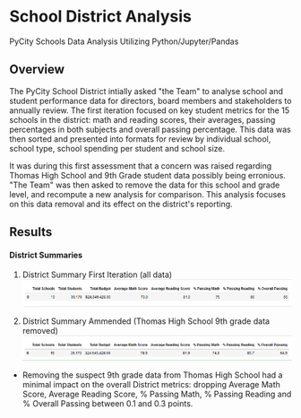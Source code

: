 # School District Analysis
PyCity Schools Data Analysis Utilizing Python/Jupyter/Pandas

## Overview

The PyCity School District intially asked "the Team" to analyse school and student performance data for directors, board members and stakeholders to annually review. The
first iteration focused on key student metrics for the 15 schools in the district: math and reading scores, their averages, passing percentages in both subjects and
overall passing percentage. This data was then sorted and presented into formats for review by individual school, school type, school spending per student and school
size.

It was during this first assessment that a concern was raised regarding Thomas High School and 9th Grade student data possibly being erronious. "The Team" was then 
asked to remove the data for this school and grade level, and recompute a new analysis for comparison. This analysis focuses on this data removal and its effect on
the district's reporting.

## Results
#### District Summaries
1. District Summary First Iteration (all data)
![District Summary First Iteration (all data)](/Resources/figure03.png)

2. District Summary Ammended (Thomas High School 9th grade data removed)
![District Summary Ammended](/Resources/figure04.png)

* Removing the suspect 9th grade data from Thomas High School had a minimal impact on the overall District metrics: dropping Average Math Score, Average Reading Score, % Passing Math, % Passing Reading and % Overall Passing between 0.1 and 0.3 points.


